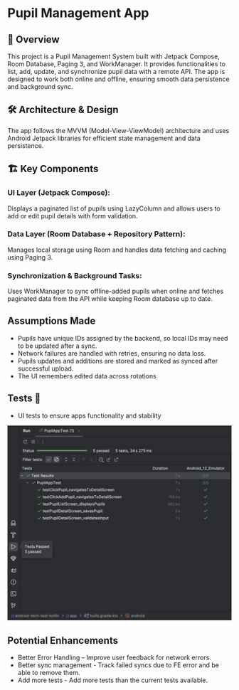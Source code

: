 # Pupil Management App
## 📌 Overview

This project is a Pupil Management System built with Jetpack Compose, Room Database, Paging 3, and WorkManager. It provides functionalities to list, add, update, and synchronize pupil data with a remote API. The app is designed to work both online and offline, ensuring smooth data persistence and background sync.


## 🛠️ Architecture & Design

The app follows the MVVM (Model-View-ViewModel) architecture and uses Android Jetpack libraries for efficient state management and data persistence.

## 🏗 Key Components
### UI Layer (Jetpack Compose): 
Displays a paginated list of pupils using LazyColumn and allows users to add or edit pupil details with form validation.

### Data Layer (Room Database + Repository Pattern): 
Manages local storage using Room and handles data fetching and caching using Paging 3.

### Synchronization & Background Tasks:
Uses WorkManager to sync offline-added pupils when online and fetches paginated data from the API while keeping Room database up to date.


## Assumptions Made
- Pupils have unique IDs assigned by the backend, so local IDs may need to be updated after a sync.
- Network failures are handled with retries, ensuring no data loss.
- Pupils updates and additions are stored and marked as synced after successful upload.
- The UI remembers edited data across rotations

## Tests 🧪
- UI tests to ensure apps functionality and stability

![Tests Passing](tests.png)


## Potential Enhancements
- Better Error Handling – Improve user feedback for network errors.
- Better sync management - Track failed syncs due to FE error and be able to remove them.
- Add more tests - Add more tests than the current tests available.
